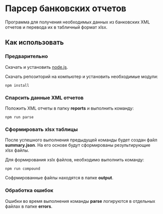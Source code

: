 # Парсер банковских отчетов

Программа для получения необходимых данных из банковских XML отчетов и перевода их в табличный формат xlsx.

## Как использовать

### Предварительно

Скачать и установить [node.js](http://nodejs.org/).

Скачать репозиторий на компьютер и установить необходимые модули:

    npm install

### Спарсить данные XML отчетов

Положить XML отчеты в папку **reports** и выполнить команду:

    npm run parse

### Сформировать xlsx таблицы

После успешного выполнения предыдущей команды будет создан файл **summary.json**. На его основе будут сформированы результирующие xlsx файлы.

Для формирования xslx файлов, необходимо выполнить команду:

    npm run compound

Софрмированные файлы находятся в папке **output**.

### Обработка ошибок

Ошибки во время выполнения команды **parse** логируются в отдельных файлах в папке **errors**.
